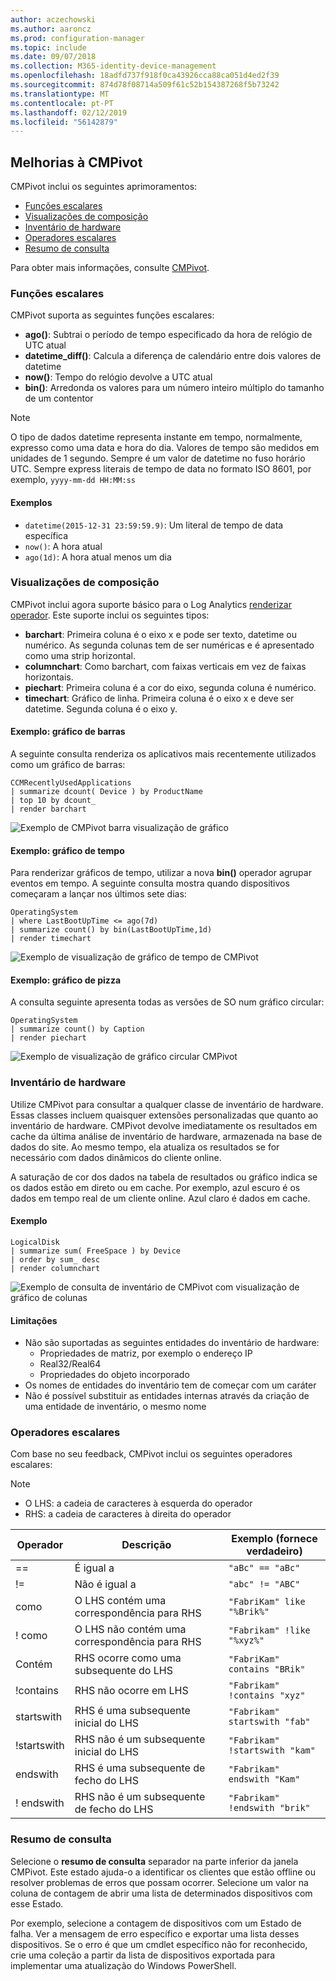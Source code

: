 ```yaml
---
author: aczechowski
ms.author: aaroncz
ms.prod: configuration-manager
ms.topic: include
ms.date: 09/07/2018
ms.collection: M365-identity-device-management
ms.openlocfilehash: 18adfd737f918f0ca43926cca88ca051d4ed2f39
ms.sourcegitcommit: 874d78f08714a509f61c52b154387268f5b73242
ms.translationtype: MT
ms.contentlocale: pt-PT
ms.lasthandoff: 02/12/2019
ms.locfileid: "56142879"
---
```

## <a name="bkmk_cmpivot"></a> Melhorias à CMPivot
<!--1359068-->

CMPivot inclui os seguintes aprimoramentos:  
- [Funções escalares](#bkmk_cmpivot-functions)  
- [Visualizações de composição](#bkmk_cmpivot-charts)  
- [Inventário de hardware](#bkmk_cmpivot-hinv)  
- [Operadores escalares](#bkmk_cmpivot-operators)  
- [Resumo de consulta](#bkmk_cmpivot-summary)  

Para obter mais informações, consulte [CMPivot](/sccm/core/servers/manage/cmpivot).


### <a name="bkmk_cmpivot-functions"></a> Funções escalares
CMPivot suporta as seguintes funções escalares:
- **ago()**: Subtrai o período de tempo especificado da hora de relógio de UTC atual  
- **datetime_diff()**: Calcula a diferença de calendário entre dois valores de datetime  
- **now()**: Tempo do relógio devolve a UTC atual  
- **bin()**: Arredonda os valores para um número inteiro múltiplo do tamanho de um contentor  

> [!Note]  
> O tipo de dados datetime representa instante em tempo, normalmente, expresso como uma data e hora do dia. Valores de tempo são medidos em unidades de 1 segundo. Sempre é um valor de datetime no fuso horário UTC. Sempre express literais de tempo de data no formato ISO 8601, por exemplo, `yyyy-mm-dd HH:MM:ss`  

#### <a name="examples"></a>Exemplos
- `datetime(2015-12-31 23:59:59.9)`: Um literal de tempo de data específica   
- `now()`: A hora atual  
- `ago(1d)`: A hora atual menos um dia  


### <a name="bkmk_cmpivot-charts"></a> Visualizações de composição

CMPivot inclui agora suporte básico para o Log Analytics [renderizar operador](https://docs.microsoft.com/azure/kusto/query/renderoperator). Este suporte inclui os seguintes tipos:  
- **barchart**: Primeira coluna é o eixo x e pode ser texto, datetime ou numérico. As segunda colunas tem de ser numéricas e é apresentado como uma strip horizontal.  
- **columnchart**: Como barchart, com faixas verticais em vez de faixas horizontais.  
- **piechart**: Primeira coluna é a cor do eixo, segunda coluna é numérico.  
- **timechart**: Gráfico de linha. Primeira coluna é o eixo x e deve ser datetime. Segunda coluna é o eixo y.  

#### <a name="example-bar-chart"></a>Exemplo: gráfico de barras
A seguinte consulta renderiza os aplicativos mais recentemente utilizados como um gráfico de barras:

```
CCMRecentlyUsedApplications
| summarize dcount( Device ) by ProductName
| top 10 by dcount_
| render barchart
```
![Exemplo de CMPivot barra visualização de gráfico](../media/1359068-cmpivot-barchart.png)

#### <a name="example-time-chart"></a>Exemplo: gráfico de tempo
Para renderizar gráficos de tempo, utilizar a nova **bin()** operador agrupar eventos em tempo. A seguinte consulta mostra quando dispositivos começaram a lançar nos últimos sete dias:

``` 
OperatingSystem 
| where LastBootUpTime <= ago(7d)
| summarize count() by bin(LastBootUpTime,1d)
| render timechart
```
![Exemplo de visualização de gráfico de tempo de CMPivot](../media/1359068-cmpivot-timechart.png)

#### <a name="example-pie-chart"></a>Exemplo: gráfico de pizza
A consulta seguinte apresenta todas as versões de SO num gráfico circular:

```
OperatingSystem 
| summarize count() by Caption
| render piechart
```
![Exemplo de visualização de gráfico circular CMPivot](../media/1359068-cmpivot-piechart.png)


### <a name="bkmk_cmpivot-hinv"></a> Inventário de hardware
Utilize CMPivot para consultar a qualquer classe de inventário de hardware. Essas classes incluem quaisquer extensões personalizadas que quanto ao inventário de hardware. CMPivot devolve imediatamente os resultados em cache da última análise de inventário de hardware, armazenada na base de dados do site. Ao mesmo tempo, ela atualiza os resultados se for necessário com dados dinâmicos do cliente online.

A saturação de cor dos dados na tabela de resultados ou gráfico indica se os dados estão em direto ou em cache. Por exemplo, azul escuro é os dados em tempo real de um cliente online. Azul claro é dados em cache.

#### <a name="example"></a>Exemplo
```
LogicalDisk
| summarize sum( FreeSpace ) by Device
| order by sum_ desc
| render columnchart
```
![Exemplo de consulta de inventário de CMPivot com visualização de gráfico de colunas](../media/1359068-cmpivot-inventory.png)

#### <a name="limitations"></a>Limitações
- Não são suportadas as seguintes entidades do inventário de hardware:  
    - Propriedades de matriz, por exemplo o endereço IP  
    - Real32/Real64 <!--example?-->  
    - Propriedades do objeto incorporado <!--example?-->  
- Os nomes de entidades do inventário tem de começar com um caráter
- Não é possível substituir as entidades internas através da criação de uma entidade de inventário, o mesmo nome  


### <a name="bkmk_cmpivot-operators"></a> Operadores escalares
Com base no seu feedback, CMPivot inclui os seguintes operadores escalares:  

> [!Note]  
> - O LHS: a cadeia de caracteres à esquerda do operador  
> - RHS: a cadeia de caracteres à direita do operador  


|Operador|Descrição|Exemplo (fornece verdadeiro)|
|--------|-----------|---------------------|
|==|É igual a|`"aBc" == "aBc"`|
|!=|Não é igual a|`"abc" != "ABC"`|
|como|O LHS contém uma correspondência para RHS|`"FabriKam" like "%Brik%"`|
|! como|O LHS não contém uma correspondência para RHS|`"Fabrikam" !like "%xyz%"`|
|Contém|RHS ocorre como uma subsequente do LHS|`"FabriKam" contains "BRik"`|
|!contains|RHS não ocorre em LHS|`"Fabrikam" !contains "xyz"`|
|startswith|RHS é uma subsequente inicial do LHS|`"Fabrikam" startswith "fab"`|
|!startswith|RHS não é um subsequente inicial do LHS|`"Fabrikam" !startswith "kam"`|
|endswith|RHS é uma subsequente de fecho do LHS|`"Fabrikam" endswith "Kam"`|
|! endswith|RHS não é um subsequente de fecho do LHS|`"Fabrikam" !endswith "brik"`|


### <a name="bkmk_cmpivot-summary"></a> Resumo de consulta
Selecione o **resumo de consulta** separador na parte inferior da janela CMPivot. Este estado ajuda-o a identificar os clientes que estão offline ou resolver problemas de erros que possam ocorrer. Selecione um valor na coluna de contagem de abrir uma lista de determinados dispositivos com esse Estado. 

Por exemplo, selecione a contagem de dispositivos com um Estado de falha. Ver a mensagem de erro específico e exportar uma lista desses dispositivos. Se o erro é que um cmdlet específico não for reconhecido, crie uma coleção a partir da lista de dispositivos exportada para implementar uma atualização do Windows PowerShell.  
